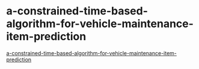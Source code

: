 # a-constrained-time-based-algorithm-for-vehicle-maintenance-item-prediction 


[a-constrained-time-based-algorithm-for-vehicle-maintenance-item-prediction](https://www.spiedigitallibrary.org/conference-proceedings-of-spie/12748/127481H/A-constrained-time-based-algorithm-for-vehicle-maintain-prediction/10.1117/12.2689850.short)
